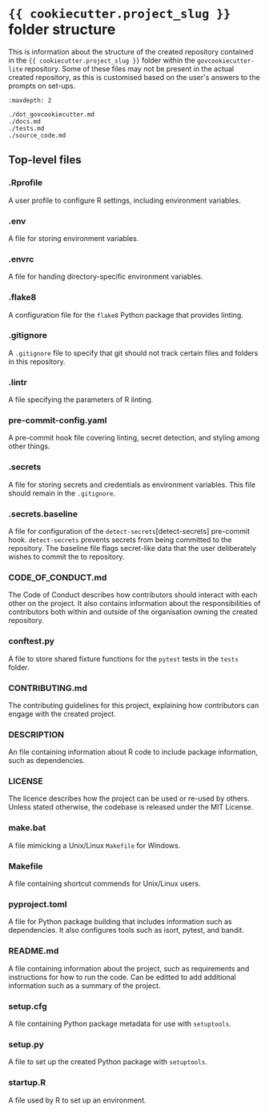 # `{{ cookiecutter.project_slug }}` folder structure

This is information about the structure of the created repository contained
in the `{{ cookiecutter.project_slug }}` folder within the `govcookiecutter-lite` repository.
Some of these files may not be present in the actual created repository, as this is
customised based on the user's answers to the prompts on set-ups.

```{toctree}
:maxdepth: 2

./dot_govcookiecutter.md
./docs.md
./tests.md
./source_code.md
```

## Top-level files

### .Rprofile

A user profile to configure R settings, including environment variables.

### .env

A file for storing environment variables.

### .envrc

A file for handing directory-specific environment variables.

### .flake8

A configuration file for the `flake8` Python package that provides linting.

### .gitignore

A `.gitignore` file to specify that git should not track certain files and folders in this repository.

### .lintr

A file specifying the parameters of R linting.

### pre-commit-config.yaml

A pre-commit hook file covering linting, secret detection, and styling among other things.

### .secrets

A file for storing secrets and credentials as environment variables. This file should remain in the `.gitignore`.

### .secrets.baseline

A file for configuration of the  `detect-secrets`[detect-secrets] pre-commit hook. `detect-secrets` prevents secrets from being committed
to the repository. The baseline file flags secret-like data that the user deliberately wishes to commit the to repository.

### CODE_OF_CONDUCT.md

The Code of Conduct describes how contributors should interact with each other on the project.
It also contains information about the responsibilities of contributors both within and outside
of the organisation owning the created repository.

### conftest.py

A file to store shared fixture functions for the `pytest` tests in the `tests` folder.

### CONTRIBUTING.md

The contributing guidelines for this project, explaining how contributors can
engage with the created project.

### DESCRIPTION

An file containing information about R code to include package information, such as dependencies.

### LICENSE

The licence describes how the project can be used or re-used by others. Unless stated otherwise, the codebase is released under
the MIT License.

### make.bat

A file mimicking a Unix/Linux `Makefile` for Windows.

### Makefile

A file containing shortcut commends for Unix/Linux users.

### pyproject.toml

A file for Python package building that includes information such as dependencies. It also configures tools such as
isort, pytest, and bandit.

### README.md

A file containing information about the project, such as requirements and instructions for how to run the code. Can
be editted to add additional information such as a summary of the project.

### setup.cfg

A file containing Python package metadata for use with `setuptools`.

### setup.py

A file to set up the created Python package with `setuptools`.

### startup.R

A file used by R to set up an environment.
